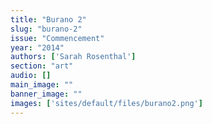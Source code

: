 ```yaml
---
title: "Burano 2"
slug: "burano-2"
issue: "Commencement"
year: "2014"
authors: ['Sarah Rosenthal']
section: "art"
audio: []
main_image: ""
banner_image: ""
images: ['sites/default/files/burano2.png']
---
```

